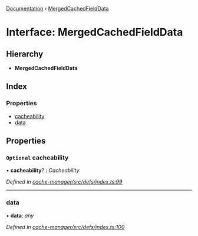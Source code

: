 [Documentation](../README.md) › [MergedCachedFieldData](mergedcachedfielddata.md)

# Interface: MergedCachedFieldData

## Hierarchy

* **MergedCachedFieldData**

## Index

### Properties

* [cacheability](mergedcachedfielddata.md#optional-cacheability)
* [data](mergedcachedfielddata.md#data)

## Properties

### `Optional` cacheability

• **cacheability**? : *Cacheability*

*Defined in [cache-manager/src/defs/index.ts:99](https://github.com/badbatch/graphql-box/blob/1f1e01d3/packages/cache-manager/src/defs/index.ts#L99)*

___

###  data

• **data**: *any*

*Defined in [cache-manager/src/defs/index.ts:100](https://github.com/badbatch/graphql-box/blob/1f1e01d3/packages/cache-manager/src/defs/index.ts#L100)*
